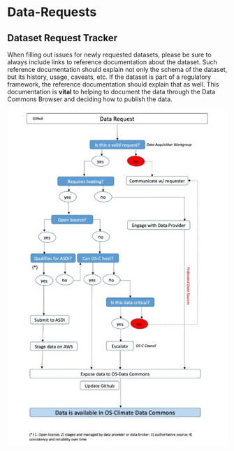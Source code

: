 # Data-Requests
## Dataset Request Tracker

When filling out issues for newly requested datasets, please be sure to always include links to reference documentation about the dataset.  Such reference documentation should explain not only the schema of the dataset, but its history, usage, caveats, etc.  If the dataset is part of a regulatory framework, the reference documentation should explain that as well.  This documentation is **vital** to helping to document the data through the Data Commons Browser and deciding how to publish the data.

![data-request-flowchart.JPG](data-request-flowchart.JPG)
